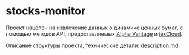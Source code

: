 # stocks-monitor

Проект нацелен на извлечение данных о динамике ценных бумаг, с помощью методов API, предоставляемых [Alpha Vantage](https://www.alphavantage.co/) и [iexCloud](https://iexcloud.io/).

Описание структуры проекта, технические детали: [description.md](https://github.com/HarryR10/stocks-monitor/blob/main/description.md)
